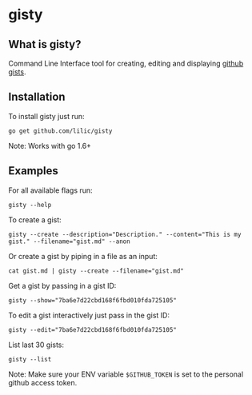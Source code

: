 # gisty 

## What is gisty?

Command Line Interface tool for creating, editing and displaying [github gists](https://gist.github.com/).

## Installation

To install gisty just run:
```
go get github.com/lilic/gisty
```
Note: Works with go 1.6+

## Examples
For all available flags run:
```
gisty --help
```

To create a gist:
```
gisty --create --description="Description." --content="This is my gist." --filename="gist.md" --anon
```

Or create a gist by piping in a file as an input:
```
cat gist.md | gisty --create --filename="gist.md"
```

Get a gist by passing in a gist ID:
```
gisty --show="7ba6e7d22cbd168f6fbd010fda725105"
```

To edit a gist interactively just pass in the gist ID:
```
gisty --edit="7ba6e7d22cbd168f6fbd010fda725105"
```

List last 30 gists:
```
gisty --list
```
Note:
Make sure your ENV variable `$GITHUB_TOKEN` is set to the personal github access token.
